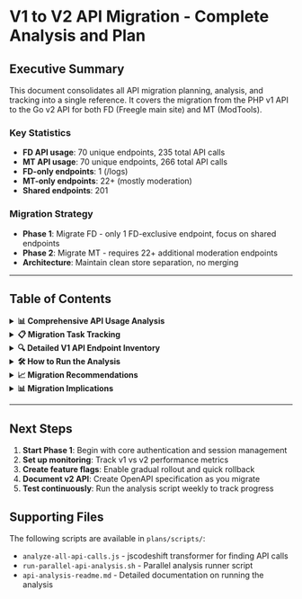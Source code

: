 # V1 to V2 API Migration - Complete Analysis and Plan

## Executive Summary

This document consolidates all API migration planning, analysis, and tracking into a single reference. It covers the migration from the PHP v1 API to the Go v2 API for both FD (Freegle main site) and MT (ModTools).

### Key Statistics
- **FD API usage**: 70 unique endpoints, 235 total API calls
- **MT API usage**: 70 unique endpoints, 266 total API calls
- **FD-only endpoints**: 1 (/logs)
- **MT-only endpoints**: 22+ (mostly moderation)
- **Shared endpoints**: 201

### Migration Strategy
- **Phase 1**: Migrate FD - only 1 FD-exclusive endpoint, focus on shared endpoints
- **Phase 2**: Migrate MT - requires 22+ additional moderation endpoints
- **Architecture**: Maintain clean store separation, no merging

---

## Table of Contents

<details>
<summary><strong>📊 Comprehensive API Usage Analysis</strong></summary>

### Summary Statistics

- **FD Files Analyzed**: 391
- **MT Files Analyzed**: 396
- **Unique API Endpoints in FD**: 70
- **Unique API Endpoints in MT**: 70
- **Total FD API Calls**: 235
- **Total MT API Calls**: 266

### API Endpoints by Usage

#### FD-Only API Calls
- **/logs (src)** (1 call)
  - `iznik-nuxt3/stores/misc.js:45`

#### MT-Only API Calls (22+ endpoints)
- **/message (fetchMT)** (3 calls) - `iznik-nuxt3-modtools/stores/message.js:410`
- **/chat (listChatsMT)** (2 calls) - `iznik-nuxt3-modtools/stores/chat.js:55`
- **/chat (fetchChatMT)** (2 calls) - `iznik-nuxt3-modtools/stores/chat.js:69`
- **/config (fetchAdminv2)** (2 calls) - `iznik-nuxt3-modtools/modtools/stores/systemconfig.js:26`
- **/message (approve)** (1 call) - Moderation action
- **/message (reject)** (1 call) - Moderation action
- **/message (hold)** (1 call) - Moderation action
- **/message (release)** (1 call) - Moderation action
- **/message (spam)** (1 call) - Moderation action
- **/message (delete)** (1 call) - Moderation action
- **/message (reply)** (1 call) - Moderation action
- **/message (approveEdits)** (1 call) - Moderation action
- **/message (revertEdits)** (1 call) - Moderation action
- **/chat (sendMT)** (1 call)
- **/chat (fetchMessagesMT)** (1 call)
- **/chat (fetchReviewChatsMT)** (1 call)
- **/chat (unseenCountMT)** (1 call)
- **/user (merge)** (1 call)
- **/config (addSpamKeywordv2)** (1 call)
- **/config (deleteSpamKeywordv2)** (1 call)
- **/config (addWorrywordv2)** (1 call)
- **/config (deleteWorrywordv2)** (1 call)

#### Shared API Calls (Top 20)
Total: 201 endpoints

- **/messages (fetchMessages)**: FD (3 calls), MT (6 calls)
- **/message (update)**: FD (3 calls), MT (6 calls)
- **/noticeboard (action)**: FD (4 calls), MT (4 calls)
- **/news/{id} (fetch)**: FD (3 calls), MT (3 calls)
- **/group (patch)**: FD (3 calls), MT (3 calls)
- **/spammers (add)**: FD (3 calls), MT (3 calls)
- **/groups (list)**: FD (2 calls), MT (2 calls)
- **/user (addEmail)**: FD (2 calls), MT (2 calls)
- **/chat (markRead)**: FD (2 calls), MT (2 calls)
- **/chat (send)**: FD (2 calls), MT (2 calls)
- **/user (save)**: FD (2 calls), MT (2 calls)
- **/image (post)**: FD (2 calls), MT (2 calls)

### Messages Endpoint Usage Pattern

The /messages endpoint shows different usage patterns between FD and MT:

- **GET /messages** - Used only by MT for searching/listing messages for moderation
- **POST /messages?action=MarkSeen** - Used by both FD and MT for marking messages as seen

This reflects the different needs: MT requires message search capabilities for moderation, while FD only needs to mark messages as seen.

### Key Insights

1. **Moderation Actions are MT-Only**: All message moderation actions (approve, reject, hold, release, spam) are exclusively in MT

2. **MT-Specific Chat Operations**: MT has specialized chat operations for moderation (listChatsMT, fetchChatMT, sendMT, fetchReviewChatsMT)

3. **Configuration Management**: System and spam configuration is MT-only (fetchAdminv2, spam keywords, worry words)

4. **Shared Core Functionality**: Both FD and MT share core user operations (profile, messaging, chat, groups)

</details>

<details>
<summary><strong>📋 Migration Task Tracking</strong></summary>

## Phase 1: FD Migration

### Core Authentication & Session
- [ ] Migrate `/session` endpoint
  - [ ] GET /session - Get current session
  - [ ] POST /session - Login
  - [ ] DELETE /session - Logout
- [ ] Migrate `/user` authentication operations
  - [ ] PUT /user - Sign up
  - [ ] POST /user?action=LostPassword
  - [ ] POST /user?action=Unsubscribe
- [ ] Update auth store to use v2 endpoints
- [ ] Test authentication flow end-to-end

### User Profile Management
- [ ] Migrate remaining `/user` operations
  - [ ] GET /user - Fetch profile
  - [ ] PATCH /user - Update profile
  - [ ] DELETE /user - Delete account
  - [ ] POST /user?action=Rate
  - [ ] POST /user?action=AddEmail
  - [ ] POST /user?action=RemoveEmail
- [ ] Update user store for v2
- [ ] Test profile management features

### Core Messaging (Posts)
- [ ] Migrate `/message` endpoint
  - [ ] GET /message - Fetch messages
  - [ ] PUT /message - Create draft
  - [ ] POST /message - Submit message
  - [ ] PATCH /message - Update message
  - [ ] DELETE /message - Delete message
  - [ ] POST /message?action=UpdatePublic
  - [ ] POST /message?action=Outcome
- [ ] Migrate `/messages` bulk operations (FD portion only)
  - [ ] POST /messages?action=MarkSeen
- [ ] Update message store
- [ ] Test posting/browsing functionality

### Chat System
- [ ] Migrate `/chatrooms` endpoint
  - [ ] GET /chatrooms - List chats
  - [ ] POST /chatrooms - Create chat
- [ ] Migrate `/chatmessages` endpoint
  - [ ] GET /chatmessages - Get messages
  - [ ] POST /chatmessages - Send message
  - [ ] DELETE /chatmessages - Delete message
- [ ] Update chat store
- [ ] Test chat functionality

### Groups & Memberships
- [ ] Migrate `/group` endpoint
  - [ ] GET /group - Fetch group
  - [ ] PATCH /group - Update group
- [ ] Migrate `/memberships` endpoint (FD operations only)
  - [ ] GET /memberships - Get memberships
  - [ ] POST /memberships - Join group
  - [ ] DELETE /memberships - Leave group
- [ ] Update group/membership stores
- [ ] Test group features

### Social Features
- [ ] Migrate `/newsfeed` endpoint
- [ ] Migrate `/stories` endpoint
- [ ] Migrate `/comment` - Comments system
- [ ] Migrate `/mentions` - User mentions
- [ ] Migrate `/socialactions` - Social media actions
- [ ] Migrate `/noticeboard` - Notice board
- [ ] Migrate `/profile` - User profiles
- [ ] Migrate `/tryst` - Meeting arrangements
- [ ] Update newsfeed/stories stores
- [ ] Test social features

### Additional Services
- [ ] Migrate `/communityevent` endpoint
- [ ] Migrate `/volunteering` endpoint
- [ ] Migrate `/locations` endpoint
- [ ] Migrate `/address` endpoint
- [ ] Migrate `/notification` endpoint
- [ ] Migrate `/image` - Image handling
- [ ] Migrate `/shortlink` - URL shortening
- [ ] Migrate `/export` - Data export
- [ ] Migrate `/jobs` - Job listings
- [ ] Migrate `/isochrone` - Geographic isochrone maps

### Financial/Donations
- [ ] Migrate `/donations` - Donation handling
- [ ] Migrate `/giftaid` - UK Gift Aid
- [ ] Migrate `/stripecreateintent` - Stripe payment intents
- [ ] Migrate `/stripecreatesubscription` - Stripe subscriptions

### Tracking & Analytics
- [x] ~~Migrate `/src` endpoint~~ **COMPLETED 2025-09-29**
  - [x] POST /src - Record traffic source (FD only)
- [ ] Migrate `/abtest` - A/B testing
- [ ] Migrate `/visualise` - Data visualization
- [ ] Migrate `/poll` - Polling mechanism

### System/Utility
- [ ] Migrate `/error` - Error reporting
- [ ] Migrate `/changes` - Change tracking
- [ ] Migrate `/logs` - System logs
- [ ] Migrate `/status` - System status
- [ ] Migrate `/config` - Configuration
- [ ] Migrate `/dashboard` - Dashboard data
- [ ] Migrate `/usersearch` - User search
- [ ] Migrate `/merge` - User/account merging
- [ ] Migrate `/invitation` - Invitations
- [ ] Migrate `/request` - Generic requests
- [ ] Migrate `/stdmsg` - Standard messages
- [ ] Migrate `/team` - Team management
- [ ] Migrate `/microvolunteering` - Micro-volunteering
- [ ] Migrate `/authority` - Authority/permissions
- [ ] Migrate `/domains` - Domain management
- [ ] Migrate `/groups` - Groups listing
- [ ] Migrate `/item` - Item management
- [ ] Migrate `/logo` - Logo management
- [ ] Migrate `/alert` - System alerts
- [ ] Migrate `/bulkop` - Bulk operations

### Integration Testing
- [ ] Full FD integration testing

## Phase 2: MT Migration

### Core Moderation
- [ ] Migrate `/messages` MT-specific operations
  - [ ] GET /messages - List/search messages (MT only)
- [ ] Migrate message moderation actions
  - [ ] POST /message?action=Approve
  - [ ] POST /message?action=Reject
  - [ ] POST /message?action=Hold
  - [ ] POST /message?action=Release
  - [ ] POST /message?action=Spam
- [ ] Update MT message store
- [ ] Test moderation workflow

### Week 12: Member Management
- [ ] Migrate membership moderation
  - [ ] POST /memberships?action=Ban
  - [ ] POST /memberships?action=Unban
  - [ ] POST /memberships?action=Hold
  - [ ] POST /memberships?action=Release
- [ ] Migrate `/spammers` endpoint
- [ ] Test member management

### Week 13: Admin Features
- [ ] Migrate `/admin` endpoint
- [ ] Migrate `/modconfig` endpoint
- [ ] Update admin/modconfig stores
- [ ] Test admin features

### Week 14: Final MT Features
- [ ] Migrate remaining MT-specific endpoints
- [ ] Full MT integration testing
- [ ] Performance testing
- [ ] Rollback planning

## Phase 3: Cleanup (Week 15)

### Final Tasks
- [ ] Remove v1 API fallback code
- [ ] Update all API documentation
- [ ] Archive PHP API code
- [ ] Update deployment scripts
- [ ] Final production deployment

</details>

<details>
<summary><strong>🔍 Detailed V1 API Endpoint Inventory</strong></summary>

## Complete PHP Endpoint List

All 58 endpoints found in `/iznik-server/http/api/`:

```
abtest.php          changes.php         error.php           logs.php           poll.php
activity.php        chatmessages.php    export.php          memberships.php    profile.php
address.php         chatrooms.php       giftaid.php         mentions.php       request.php
admin.php           comment.php         group.php           merge.php          session.php
alert.php           communityevent.php  groups.php          message.php        shortlink.php
api.php             config.php          image.php           messages.php       socialactions.php
authority.php       dashboard.php       invitation.php      microvolunteering.php spammers.php
bulkop.php          domains.php         isochrone.php       modconfig.php      src.php
donations.php       item.php            jobs.php            newsfeed.php       status.php
locations.php       logo.php            noticeboard.php     notification.php   stdmsg.php
                                                                               stories.php
                                                                               stripecreateintent.php
                                                                               stripecreatesubscription.php
                                                                               team.php
                                                                               tryst.php
                                                                               user.php
                                                                               usersearch.php
                                                                               visualise.php
                                                                               volunteering.php
```

## Key Endpoint Details

### /session endpoint (session.php)
- `GET /session` - Check login status
- `POST /session` - Login
- `DELETE /session` - Logout
- `POST /session?action=LostPassword` - Password reset
- `PATCH /session` - Update session settings
- `POST /session?action=Verify` - Verify email
- `POST /session?action=Confirm` - Confirm account
**Used in:** Both FD and MT

### /message endpoint (message.php)
- `GET /message` - Fetch message details
- `POST /message` - Create/update message
- `PATCH /message` - Update message fields
- `DELETE /message` - Delete message
- `POST /message?action=View` - Mark message viewed
- `POST /message?action=AddBy` - Add interested user
- `POST /message?action=RemoveBy` - Remove interested user
- `POST /message?action=Promise` - Promise item
- `POST /message?action=Renege` - Renege on promise
- `POST /message?action=Outcome` - Mark outcome
**MT-only operations:**
- `POST /message?action=Approve` - Approve message
- `POST /message?action=Reject` - Reject message
- `POST /message?action=Hold` - Hold message
- `POST /message?action=Release` - Release message
- `POST /message?action=Spam` - Mark as spam

### /messages endpoint (messages.php)
- `GET /messages` - List messages
  - Used by: **MT ONLY** - message store (fetchMessagesMT, searchMT, searchMember)
- `POST /messages` - Bulk operations
  - Used by: message store (markSeen) in **both FD and MT**
**Used in:** GET: MT only, POST: Both FD and MT

### /user endpoint (user.php)
- `GET /user` - Fetch user profile
- `PUT /user` - Create/register user
- `PATCH /user` - Update user profile
- `POST /user?action=Rate` - Rate user
- `POST /user?action=AddEmail` - Add email address
- `POST /user?action=RemoveEmail` - Remove email
- `POST /user?action=Unbounce` - Clear bounce status
**MT-only operations:**
- `POST /user?action=Merge` - Merge users
- `POST /user?action=Block` - Block user
- `POST /user?action=Unblock` - Unblock user

### /chatrooms endpoint (chatrooms.php)
- `GET /chatrooms` - List chats
- `PUT /chatrooms` - Create chat room
- `GET /chatrooms/{id}` - Fetch specific chat
**MT-only operations:**
- `GET /chatrooms?action=ListForReview` - Chats for review
- `POST /chatrooms?action=Block` - Block chat
- `POST /chatrooms?action=Report` - Report chat

### /chatmessages endpoint (chatmessages.php)
- `GET /chatmessages` - Fetch chat messages
- `POST /chatmessages` - Send message
- `PATCH /chatmessages` - Edit message
- `DELETE /chatmessages` - Delete message
- `POST /chatmessages?action=MarkSeen` - Mark as seen

</details>

<details>
<summary><strong>🛠️ How to Run the Analysis</strong></summary>

## Overview
This folder contains scripts for analyzing v1 API usage across the FD (Freegle) and MT (ModTools) codebases using jscodeshift for semantic JavaScript/Vue analysis.

## How the Analysis Works

### 1. Tool: jscodeshift
- **Why jscodeshift?** Unlike grep/search, it understands JavaScript AST (Abstract Syntax Tree)
- **Semantic understanding**: Tracks API calls regardless of variable names or destructuring patterns
- **Handles Vue files**: Extracts `<script>` sections from Vue files for analysis

### 2. Analysis Process

#### Step 1: Install jscodeshift (if not already installed)
```bash
npm install -g jscodeshift
```

#### Step 2: Run the parallel analysis script
```bash
cd /home/edward/FreegleDockerWSL
./plans/scripts/run-parallel-api-analysis.sh
```

This script:
1. Processes all JS files in `iznik-nuxt3` (FD) and `iznik-nuxt3-modtools` (MT)
2. Extracts script sections from Vue files for analysis
3. Runs up to 10 parallel analysis jobs for performance
4. Combines results into comprehensive reports
5. Generates a markdown summary

### 3. Output Files
- Individual results per file (deleted after combining)
- Combined JSON for FD and MT (temporary)
- Final markdown report with statistics and insights

## What Gets Analyzed
- **FD**: All files in `iznik-nuxt3/` excluding node_modules and .nuxt
- **MT**: All files in `iznik-nuxt3-modtools/` excluding node_modules and .nuxt
- **File types**: .js and .vue files

## Expected Runtime
- ~8-10 minutes for full analysis
- Processes ~900+ files total
- Uses parallel processing for efficiency

## Repeating the Analysis

### When to Re-run
- After significant code changes
- Before major migration phases
- To verify migration progress
- To find remaining v1 API calls

### Steps to Repeat
1. Ensure you're in the FreegleDockerWSL directory
2. Run: `./plans/scripts/run-parallel-api-analysis.sh`
3. Review the generated report
4. Update migration documentation as needed

</details>

<details>
<summary><strong>📈 Migration Recommendations</strong></summary>

## Architecture Findings
1. **Clean Architecture**: All API calls go through the store layer - no direct API calls in components
2. **Code Reuse**: MT reuses most of FD's codebase with additional moderation features
3. **Store Usage**: Most stores marked as "unused" are actually used in components
4. **API Coverage**: Comprehensive v1 API usage across ~170 unique endpoint operations
5. **Separation of Concerns**: Clear separation between public (FD) and moderation (MT) functionality

## Recommendations
1. **Maintain Store Structure**: Don't merge stores during migration
2. **RESTful Conversion**: Convert action-based endpoints to proper REST
3. **Prioritize User Impact**: Focus on high-traffic endpoints first
4. **Test Thoroughly**: Each migrated endpoint needs comprehensive testing
5. **Backwards Compatibility**: May need to maintain v1 during transition
6. **Performance Monitoring**: Track performance improvements from v2

## Technical Considerations
1. **Authentication**: Ensure v2 maintains same session/auth mechanism
2. **Parameter Format**: v1 uses form-encoded, v2 should use JSON
3. **Error Handling**: Standardize error responses in v2
4. **Rate Limiting**: Implement in v2 from the start
5. **Caching**: Consider caching strategy for v2 endpoints

## Testing Requirements

### For Each Migrated Endpoint
- [ ] Unit tests in Go
- [ ] Integration tests
- [ ] Frontend store tests
- [ ] E2E Playwright tests
- [ ] Performance benchmarks
- [ ] Error handling validation

## Rollback Plan

### Per Endpoint
- [ ] Feature flag for v1/v2 switching
- [ ] Monitor error rates
- [ ] Quick rollback procedure documented
- [ ] Data consistency checks

## Success Metrics

### Track for Each Migration
- [ ] Response time improvement
- [ ] Error rate reduction
- [ ] Memory usage reduction
- [ ] User satisfaction metrics
- [ ] Support ticket reduction

</details>

<details>
<summary><strong>📊 Migration Implications</strong></summary>

## Phase 1 (FD Migration) - Simpler Than Expected
- Only 1 FD-only endpoint (/logs)
- No need to migrate GET /messages for FD
- Focus on shared endpoints used by both
- Estimated effort: 10 weeks

## Phase 2 (MT Migration) - Significant Additional Work
- 22+ MT-only endpoints for moderation
- Specialized chat operations
- Configuration management system
- All message moderation actions
- Estimated effort: 4 weeks

## Shared Endpoints - Need Careful Migration
- 201 endpoints used by both systems
- Must maintain compatibility during transition
- Consider feature flags for gradual rollout
- Requires coordination between FD and MT teams

</details>

---

## Next Steps

1. **Start Phase 1**: Begin with core authentication and session management
2. **Set up monitoring**: Track v1 vs v2 performance metrics
3. **Create feature flags**: Enable gradual rollout and quick rollback
4. **Document v2 API**: Create OpenAPI specification as you migrate
5. **Test continuously**: Run the analysis script weekly to track progress

## Supporting Files

The following scripts are available in `plans/scripts/`:
- `analyze-all-api-calls.js` - jscodeshift transformer for finding API calls
- `run-parallel-api-analysis.sh` - Parallel analysis runner script
- `api-analysis-readme.md` - Detailed documentation on running the analysis